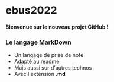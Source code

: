 # ebus2022

**Bienvenue sur le nouveau projet GitHub !**

### Le langage MarkDown

- Un langage de prise de note
- Adapté au readme 
- Mais aussi sur d'autres technos
- Avec l'extension **.md**

